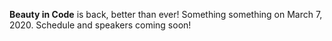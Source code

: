 **Beauty in Code** is back, better than ever! Something something on March 7, 2020. Schedule and speakers coming soon!
